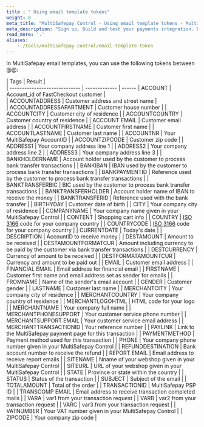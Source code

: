 ```yaml
---
title : " Using email template tokens"
weight: 8
meta_title: "MultiSafepay Control - Using email template tokens - MultiSafepay Docs"
meta_description: "Sign up. Build and test your payments integration. Explore our products and services. Use our API Reference, SDKs, and wrappers. Get support."
read_more: '.'
aliases:
    - /tools/multisafepay-control/email-template-token
---
```


In MultiSafepay email templates, you can use the following tokens between @@:

| Tags                          |     Result    |      
| ----------------------------- | ------------- | ------
| ACCOUNT                       | Account_id of FastCheckout customer |   
| ACCOUNTADDRESS                | Customer address and street name   |  
| ACCOUNTADDRESSAPARTMENT       | Customer house number |
| ACCOUNTCITY                   | Customer city of residence |
| ACCOUNTCOUNTRY                | Customer country of residence |
| ACCOUNT EMAIL                 | Customer email address |
| ACCOUNTFIRSTNAME              | Customer first name |
| ACCOUNTLASTNAME               | Customer last name |
| ACCOUNTNR                     | Your MultiSafepay AccountID |
| ACCOUNTZIPCODE                | Customer zip code |
| ADDRESS1                      | Your company address line 1 |
| ADDRESS2                      | Your company address line 2 |
| ADDRESS3                      | Your company address line 3 |
| BANKHOLDERNAME                | Account holder used by the customer to process bank transfer transactions |
| BANKIBAN                      | IBAN used by the customer to process bank transfer transactions |
| BANKPAYMENTID                 | Reference used by the customer to process bank transfer transactions |
| BANKTRANSFERBIC               | BIC used by the customer to process bank transfer transactions |
| BANKTRANSFERHOLDER            | Account holder name of IBAN to receive the money |
| BANKTRANSFERID                | Reference used with the bank transfer |
| BIRTHYDAY                     | Customer date of birth |
| CITY                          | Your company city of residence |
| COMPANYNAME                   | Your company name given in your MultiSafepay Control |
| CONTENT                       | Shopping cart info |
| COUNTRY                       | [ISO 3166](https://www.iso.org/iso-3166-country-codes.html) code for your company country |
| COUNTRYCODE                   | [ISO 3166](https://www.iso.org/iso-3166-country-codes.html) code for your company country |
| CURRENTDATE                   | Today's date |
| DESCRIPTION                   | AccountID to receive money |
| DESTAMOUNT                    | Amount to be received |
| DESTAMOUNTFORMATCUR           | Amount including currency to be paid by the customer via bank transfer transactions |
| DESTCURRENCY                  | Currency of amount to be received |
| DESTFORMATAMOUNTCUR           | Currency and amount to be paid out |
| EMAIL                         | Customer email address |
| FINANCIAL EMAIL               | Email address for financial email |
| FIRSTNAME                     | Customer first name and email address set as sender for emails |
| FROMNAME                      | Name of the sender's email account |
| GENDER                        | Customer gender |
| LASTNAME                      | Customer last name |
| MERCHANTCITY                  | Your company city of residence |
| MERCHANTCOUNTRY               | Your company country of residence  |
| MERCHANTLOGOHTML              | HTML code for your logo |
| MERCHANTNAME                  | Your company full name |
| MERCHANTPHONESUPPORT          | Your customer service phone number |
| MERCHANTSUPPORT EMAIL         | Your customer service email address |
| MERCHANTTRANSACTIONID         | Your reference number |
| PAYLINK                       | Link to the MultiSafepay payment page for this transaction |
| PAYMENTMETHOD                 | Payment method used for this transaction |
| PHONE                         | Your company phone number given in your MultiSafepay Control |
| REFUNDDESTINATION             | Bank account number to receive the refund |
| REPORT EMAIL                  | Email address to receive report emails |
| SITENAME                      | Nname of your webshop given in your MultiSafepay Control |
| SITEURL                       | URL of your webshop given in your MultiSafepay Control |
| STATE                         | Province or state within the country |
| STATUS                        | Status of the transaction |
| SUBJECT                       | Subject of the email |
| TOTALAMOUNT                   | Total of the order |
| TRANSACTIONID                 | MultiSafepay PSP ID |
| TRANSCOMP EMAIL               | Email address to receive transaction completed mails |
| VARA                          | var1 from your transaction request |
| VARB                          | var2 from your transaction request |
| VARC                          | var3 from your transaction request |
| VATNUMBER                     | Your VAT number given in your MultiSafepay Control |
| ZIPCODE                       | Your company zip code |
